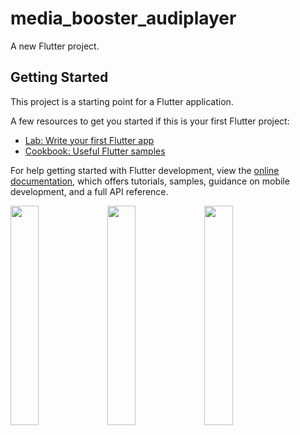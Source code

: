# media_booster_audiplayer

A new Flutter project.

## Getting Started

This project is a starting point for a Flutter application.

A few resources to get you started if this is your first Flutter project:

- [Lab: Write your first Flutter app](https://docs.flutter.dev/get-started/codelab)
- [Cookbook: Useful Flutter samples](https://docs.flutter.dev/cookbook)

For help getting started with Flutter development, view the
[online documentation](https://docs.flutter.dev/), which offers tutorials,
samples, guidance on mobile development, and a full API reference.
<p>
<img src="https://user-images.githubusercontent.com/116253518/233765165-5d1852ae-59ce-4f21-a10b-3da0642c171f.png" height="30%" width="30%"> 
<img src="https://user-images.githubusercontent.com/116253518/233765170-be84eae9-004d-470f-b33a-0a81698276fe.png" height="30%" width="30%">
<img src="https://user-images.githubusercontent.com/116253518/233765175-edeb7c04-2a0a-44bc-844a-09dac05aeebf.png" height="30%" width="30%">   
</p>  
